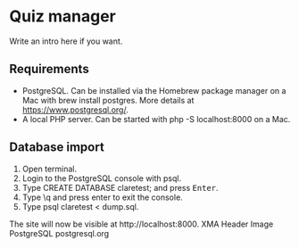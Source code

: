 # Quiz manager
Write an intro here if you want.

## Requirements

- PostgreSQL. Can be installed via the Homebrew package manager on a Mac with brew install postgres. More details at https://www.postgresql.org/.
- A local PHP server. Can be started with php -S localhost:8000 on a Mac.

## Database import

1. Open terminal.
2. Login to the PostgreSQL console with psql.
3. Type CREATE DATABASE claretest; and press <kbd>Enter</kbd>.
4. Type \q and press enter to exit the console.
5. Type psql claretest < dump.sql.

The site will now be visible at http://localhost:8000.
XMA Header Image
PostgreSQL
postgresql.org